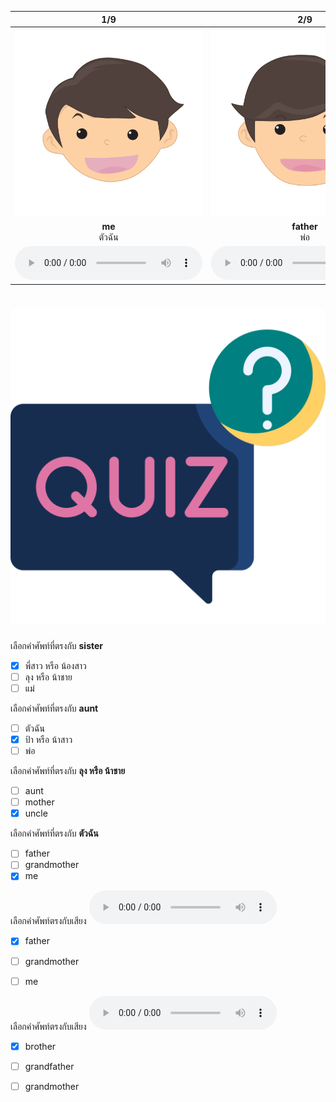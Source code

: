 <div class="carrousel">


|1/9|2/9|3/9|4/9|5/9|6/9|7/9|8/9|9/9|
| :----: | :----: | :----: | :----: | :----: | :----: | :----: | :----: | :----: |
|![](/media/img/family&#x20;members__me.svg)|![](/media/img/family&#x20;members__father.svg)|![](/media/img/family&#x20;members__mother.svg)|![](/media/img/family&#x20;members__grandmother.svg)|![](/media/img/family&#x20;members__grandfather.svg)|![](/media/img/family&#x20;members__brother.svg)|![](/media/img/family&#x20;members__sister.svg)|![](/media/img/family&#x20;members__uncle.svg)|![](/media/img/family&#x20;members__aunt.svg)|
|**me**<br>ตัวฉัน|**father**<br>พ่อ|**mother**<br>แม่|**grandmother**<br>คุณย่า หรือ คุณยาย|**grandfather**<br> คุณปู่ หรือ คุณตา|**brother**<br>พี่ชาย หรือ น้องชาย|**sister**<br>พี่สาว หรือ น้องสาว|**uncle**<br>ลุง หรือ น้าชาย|**aunt**<br>ป้า หรือ น้าสาว|
|![](/media/audio/me.mp3)|![](/media/audio/father.mp3)|![](/media/audio/mother.mp3)|![](/media/audio/grandmother.mp3)|![](/media/audio/grandfather.mp3)|![](/media/audio/brother.mp3)|![](/media/audio/sister.mp3)|![](/media/audio/uncle.mp3)|![](/media/audio/aunt.mp3)|

</div>



# ![icon](/media/icons/quiz.svg) 


 เลือกคำศัพท์ที่ตรงกับ **sister**
 - [x] พี่สาว หรือ น้องสาว
 - [ ] ลุง หรือ น้าชาย
 - [ ] แม่

 เลือกคำศัพท์ที่ตรงกับ **aunt**
 - [ ] ตัวฉัน
 - [x] ป้า หรือ น้าสาว
 - [ ] พ่อ

 เลือกคำศัพท์ที่ตรงกับ **ลุง หรือ น้าชาย**
 - [ ] aunt
 - [ ] mother
 - [x] uncle

 เลือกคำศัพท์ที่ตรงกับ **ตัวฉัน**
 - [ ] father
 - [ ] grandmother
 - [x] me

 เลือกคำศัพท์ตรงกับเสียง ![](/media/audio/father.mp3) 
 - [x] father
 - [ ] grandmother
 - [ ] me


 เลือกคำศัพท์ตรงกับเสียง ![](/media/audio/brother.mp3) 
 - [x] brother
 - [ ] grandfather
 - [ ] grandmother

